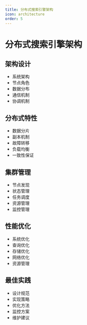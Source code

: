 ```yaml
---
title: 分布式搜索引擎架构
icon: architecture
order: 5
---
```


# 分布式搜索引擎架构

## 架构设计
- 系统架构
- 节点角色
- 数据分布
- 通信机制
- 协调机制

## 分布式特性
- 数据分片
- 副本机制
- 故障转移
- 负载均衡
- 一致性保证

## 集群管理
- 节点发现
- 状态管理
- 任务调度
- 资源管理
- 监控管理

## 性能优化
- 系统优化
- 查询优化
- 存储优化
- 网络优化
- 资源管理

## 最佳实践
- 设计规范
- 实现策略
- 优化方法
- 监控方案
- 维护建议
